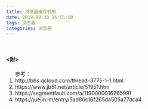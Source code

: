 ```yaml
---
title: 浏览器缓存机制
date: 2019-09-30 16:55:50
tags: 浏览器
categories: 浏览器
---
```


<h4 style="margin-top:50px;"><附></h4>
<ol>参考：
  <li>http://bbs.qcloud.com/thread-3775-1-1.html</li>
  <li>https://www.jb51.net/article/51951.htm</li>
  <li>https://segmentfault.com/a/1190000016265991</li>
  <li>https://juejin.im/entry/5ad86c16f265da505a77dca4</li>
</ol>